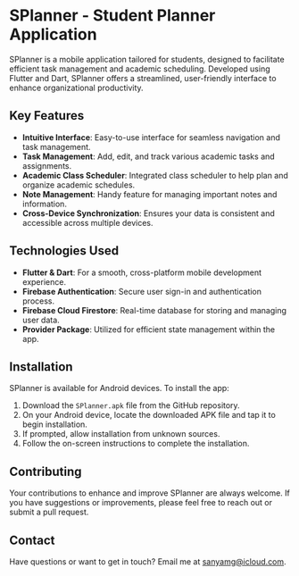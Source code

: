 # SPlanner - Student Planner Application

SPlanner is a mobile application tailored for students, designed to facilitate efficient task management and academic scheduling. Developed using Flutter and Dart, SPlanner offers a streamlined, user-friendly interface to enhance organizational productivity.

## Key Features

- **Intuitive Interface**: Easy-to-use interface for seamless navigation and task management.
- **Task Management**: Add, edit, and track various academic tasks and assignments.
- **Academic Class Scheduler**: Integrated class scheduler to help plan and organize academic schedules.
- **Note Management**: Handy feature for managing important notes and information.
- **Cross-Device Synchronization**: Ensures your data is consistent and accessible across multiple devices.

## Technologies Used

- **Flutter & Dart**: For a smooth, cross-platform mobile development experience.
- **Firebase Authentication**: Secure user sign-in and authentication process.
- **Firebase Cloud Firestore**: Real-time database for storing and managing user data.
- **Provider Package**: Utilized for efficient state management within the app.

## Installation

SPlanner is available for Android devices. To install the app:

1. Download the `SPlanner.apk` file from the GitHub repository.
2. On your Android device, locate the downloaded APK file and tap it to begin installation. 
3. If prompted, allow installation from unknown sources.
4. Follow the on-screen instructions to complete the installation.

## Contributing

Your contributions to enhance and improve SPlanner are always welcome. If you have suggestions or improvements, please feel free to reach out or submit a pull request.

## Contact

Have questions or want to get in touch? Email me at [sanyamg@icloud.com](mailto:sanyamg@icloud.com).
